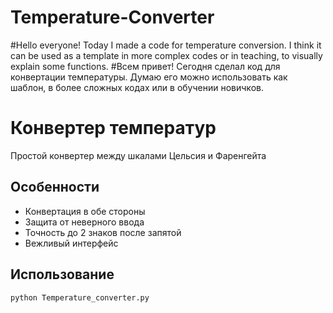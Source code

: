 # Temperature-Converter
#Hello everyone! Today I made a code for temperature conversion. I think it can be used as a template in more complex codes or in teaching, to visually explain some functions. 
#Всем привет! Сегодня сделал код для конвертации температуры. Думаю его можно использовать как шаблон, в более сложных кодах или в обучении новичков.
# Конвертер температур
Простой конвертер между шкалами Цельсия и Фаренгейта

## Особенности
- Конвертация в обе стороны
- Защита от неверного ввода
- Точность до 2 знаков после запятой
- Вежливый интерфейс

## Использование
```bash
python Temperature_converter.py
